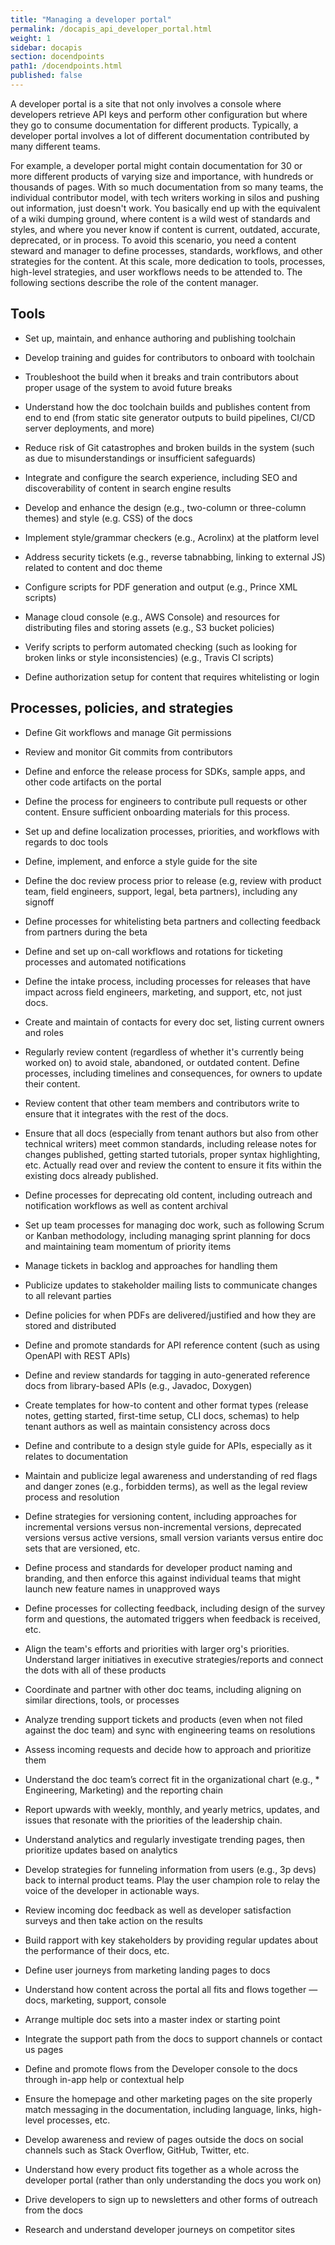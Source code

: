 ```yaml
---
title: "Managing a developer portal"
permalink: /docapis_api_developer_portal.html
weight: 1
sidebar: docapis
section: docendpoints
path1: /docendpoints.html
published: false
---
```


A developer portal is a site that not only involves a console where developers retrieve API keys and perform other configuration but where they go to consume documentation for different products. Typically, a developer portal involves a lot of different documentation contributed by many different teams.

For example, a developer portal might contain documentation for 30 or more different products of varying size and importance, with hundreds or thousands of pages. With so much documentation from so many teams, the individual contributor model, with tech writers working in silos and pushing out information, just doesn't work. You basically end up with the equivalent of a wiki dumping ground, where content is a wild west of standards and styles, and where you never know if content is current, outdated, accurate, deprecated, or in process. To avoid this scenario, you need a content steward and manager to define processes, standards, workflows, and other strategies for the content. At this scale, more dedication to tools, processes, high-level strategies, and user workflows needs to be attended to. The following sections describe the role of the content manager.

## Tools

* Set up, maintain, and enhance authoring and publishing toolchain

* Develop training and guides for contributors to onboard with toolchain

* Troubleshoot the build when it breaks and train contributors about proper usage of the system to avoid future breaks

* Understand how the doc toolchain builds and publishes content from end to end (from static site generator outputs to build pipelines, CI/CD server deployments, and more)

* Reduce risk of Git catastrophes and broken builds in the system (such as due to misunderstandings or insufficient safeguards)

* Integrate and configure the search experience, including SEO and discoverability of content in search engine results

* Develop and enhance the design (e.g., two-column or three-column themes) and style (e.g. CSS) of the docs

* Implement style/grammar checkers (e.g., Acrolinx) at the platform level

* Address security tickets (e.g., reverse tabnabbing, linking to external JS)
related to content and doc theme  

* Configure scripts for PDF generation and output (e.g., Prince XML scripts)

* Manage cloud console (e.g., AWS Console) and resources for distributing files and storing assets (e.g., S3 bucket policies)

* Verify scripts to perform automated checking (such as looking for broken links or style inconsistencies) (e.g., Travis CI scripts)

* Define authorization setup for content that requires whitelisting or login

## Processes, policies, and strategies

* Define Git workflows and manage Git permissions

* Review and monitor Git commits from contributors

* Define and enforce the release process for SDKs, sample apps, and other code artifacts on the portal

* Define the process for engineers to contribute pull requests or other content. Ensure sufficient onboarding materials for this process.

* Set up and define localization processes, priorities, and workflows with regards to doc tools

* Define, implement, and enforce a style guide for the site

* Define the doc review process prior to release (e.g, review with product team, field engineers, support, legal, beta partners), including any signoff

* Define processes for whitelisting beta partners and collecting feedback from partners during the beta

* Define and set up on-call workflows and rotations for ticketing processes and automated notifications

* Define the intake process, including processes for releases that have impact across field engineers, marketing, and support, etc, not just docs.

* Create and maintain of contacts for every doc set, listing current owners and roles

* Regularly review content (regardless of whether it's currently being worked on) to avoid stale, abandoned, or outdated content. Define processes, including timelines and consequences, for owners to update their content.

* Review content that other team members and contributors write to ensure that it integrates with the rest of the docs.

* Ensure that all docs (especially from tenant authors but also from other technical writers) meet common standards, including release notes for changes published, getting started tutorials, proper syntax highlighting, etc. Actually read over and review the content to ensure it fits within the existing docs already published.

* Define processes for deprecating old content, including outreach and notification workflows as well as content archival

* Set up team processes for managing doc work, such as following Scrum or Kanban methodology, including managing sprint planning for docs and maintaining team momentum of priority items

* Manage tickets in backlog and approaches for handling them

* Publicize updates to stakeholder mailing lists to communicate changes to all relevant parties

* Define policies for when PDFs are delivered/justified and how they are stored and distributed

* Define and promote standards for API reference content (such as using OpenAPI with REST APIs)

* Define and review standards for tagging in auto-generated reference docs from library-based APIs (e.g., Javadoc, Doxygen)

* Create templates for how-to content and other format types (release notes, getting started, first-time setup, CLI docs, schemas) to help tenant authors as well as maintain consistency across docs

* Define and contribute to a design style guide for APIs, especially as it relates to documentation

* Maintain and publicize legal awareness and understanding of red flags and danger zones (e.g., forbidden terms), as well as the legal review process and resolution

* Define strategies for versioning content, including approaches for incremental versions versus non-incremental versions, deprecated versions versus active versions, small version variants versus entire doc sets that are versioned, etc.

* Define process and standards for developer product naming and branding, and then enforce this against individual teams that might launch new feature names in unapproved ways

* Define processes for collecting feedback, including design of the survey form and questions, the automated triggers when feedback is received, etc.

* Align the team's efforts and priorities with larger org's priorities. Understand larger initiatives in executive strategies/reports and connect the dots with all of these products

* Coordinate and partner with other doc teams, including aligning on similar directions, tools, or processes

* Analyze trending support tickets and products (even when not filed against the doc team) and sync with engineering teams on resolutions

* Assess incoming requests and decide how to approach and prioritize them

* Understand the doc team’s correct fit in the organizational chart (e.g., * Engineering, Marketing) and the reporting chain

* Report upwards with weekly, monthly, and yearly metrics, updates, and  issues that resonate with the priorities of the leadership chain.

* Understand analytics and regularly investigate trending pages, then prioritize updates based on analytics

* Develop strategies for funneling information from users (e.g., 3p devs) back to internal product teams. Play the user champion role to relay the voice of the developer in actionable ways.

* Review incoming doc feedback as well as developer satisfaction surveys  and then take action on the results

* Build rapport with key stakeholders by providing regular updates about the performance of their docs, etc.

* Define user journeys from marketing landing pages to docs

* Understand how content across the portal all fits and flows together &mdash; docs, marketing, support, console

* Arrange multiple doc sets into a master index or starting point

* Integrate the support path from the docs to support channels or contact us pages

* Define and promote flows from the Developer console to the docs through in-app help or contextual help

* Ensure the homepage and other marketing pages on the site properly match messaging in the documentation, including language, links, high-level processes, etc.

* Develop awareness and review of pages outside the docs on social channels such as Stack Overflow, GitHub, Twitter, etc.

* Understand how every product fits together as a whole across the developer portal (rather than only understanding the docs you work on)

* Drive developers to sign up to newsletters and other forms of outreach from the docs

* Research and understand developer journeys on competitor sites

